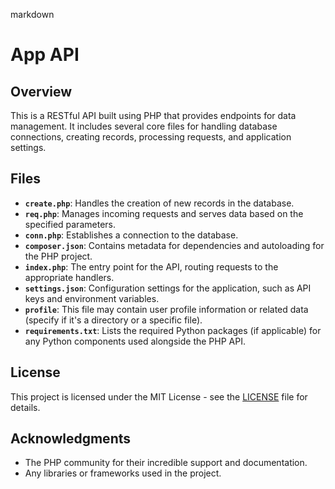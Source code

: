

markdown
# App API

## Overview

This is a RESTful API built using PHP that provides endpoints for data management. It includes several core files for handling database connections, creating records, processing requests, and application settings.

## Files

- **`create.php`**: Handles the creation of new records in the database.
- **`req.php`**: Manages incoming requests and serves data based on the specified parameters.
- **`conn.php`**: Establishes a connection to the database.
- **`composer.json`**: Contains metadata for dependencies and autoloading for the PHP project.
- **`index.php`**: The entry point for the API, routing requests to the appropriate handlers.
- **`settings.json`**: Configuration settings for the application, such as API keys and environment variables.
- **`profile`**: This file may contain user profile information or related data (specify if it's a directory or a specific file).
- **`requirements.txt`**: Lists the required Python packages (if applicable) for any Python components used alongside the PHP API.


## License

This project is licensed under the MIT License - see the [LICENSE](LICENSE) file for details.

## Acknowledgments

- The PHP community for their incredible support and documentation.
- Any libraries or frameworks used in the project.

